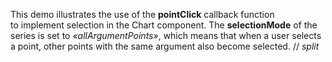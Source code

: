 This demo illustrates the use of&nbsp;the **pointClick** callback function to&nbsp;implement selection in&nbsp;the Chart component. The **selectionMode** of&nbsp;the series is&nbsp;set to _&laquo;allArgumentPoints&raquo;_, which means that when a&nbsp;user selects a&nbsp;point, other points with the same argument also become selected.
// _split_